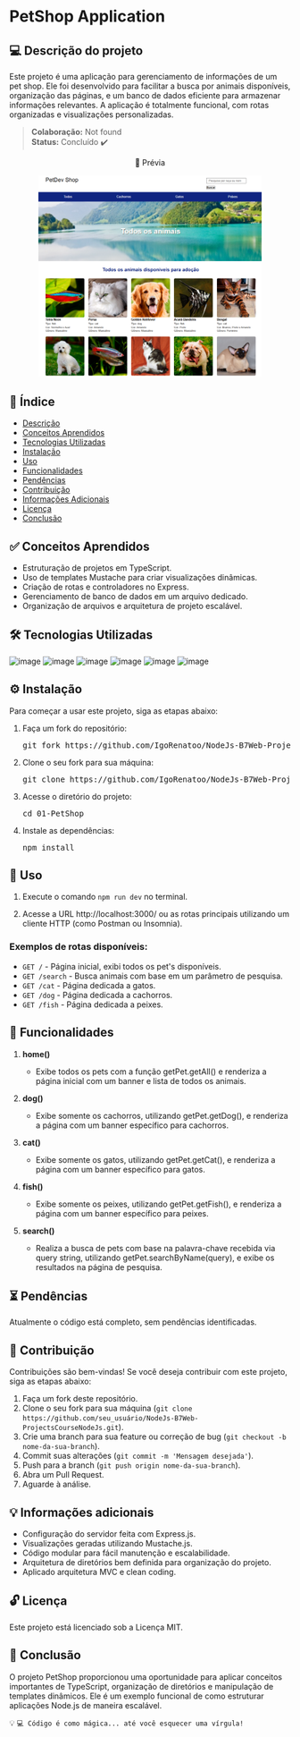 # PetShop Application

## 💻 Descrição do projeto

Este projeto é uma aplicação para gerenciamento de informações de um pet shop. Ele foi desenvolvido para facilitar a busca por animais disponíveis, organização das páginas, e um banco de dados eficiente para armazenar informações relevantes. A aplicação é totalmente funcional, com rotas organizadas e visualizações personalizadas.

> **Colaboração:** Not found  
> **Status:** <span> Concluído ✔️  

<div align="center">
  <p>👀 Prévia</p>
  <img width="400px" src="./assets/images/previa.png" alt="Prévia do projeto">
</div>

## 📜 Índice

- [Descrição](#-descrição-do-projeto)
- [Conceitos Aprendidos](#-conceitos-aprendidos)
- [Tecnologias Utilizadas](#-tecnologias-utilizadas)
- [Instalação](#-instalação)
- [Uso](#-uso)
- [Funcionalidades](#-funcionalidades)
- [Pendências](#-pendências)
- [Contribuição](#-contribuição)
- [Informações Adicionais](#-informações-adicionais)
- [Licença](#-licença)
- [Conclusão](#-conclusão)

## ✅ Conceitos Aprendidos 

- Estruturação de projetos em TypeScript.
- Uso de templates Mustache para criar visualizações dinâmicas.
- Criação de rotas e controladores no Express.
- Gerenciamento de banco de dados em um arquivo dedicado.
- Organização de arquivos e arquitetura de projeto escalável.

## 🛠 Tecnologias Utilizadas

![image](https://img.shields.io/badge/HTML5-E34F26?style=for-the-badge&logo=html5&logoColor=white)
![image](https://img.shields.io/badge/CSS3-1572B6?style=for-the-badge&logo=css3&logoColor=white)
![image](https://img.shields.io/badge/Node.js-43853D?style=for-the-badge&logo=node.js&logoColor=white)
![image](https://img.shields.io/badge/TypeScript-007ACC?style=for-the-badge&logo=typescript&logoColor=white)
![image](https://img.shields.io/badge/Express.js-404D59?style=for-the-badge)
![image](https://img.shields.io/badge/Mustache-a0a000?style=for-the-badge)

## ⚙ Instalação

Para começar a usar este projeto, siga as etapas abaixo:

1. Faça um fork do repositório:
   <pre>git fork https://github.com/IgoRenatoo/NodeJs-B7Web-ProjectsCourseNodeJs.git</pre>

2. Clone o seu fork para sua máquina:
   <pre>git clone https://github.com/IgoRenatoo/NodeJs-B7Web-ProjectsCourseNodeJs.git</pre>

3. Acesse o diretório do projeto:
   <pre>cd 01-PetShop</pre>

4. Instale as dependências:
   <pre>npm install</pre>

## 🚀 Uso 

1. Execute o comando `npm run dev` no terminal.

2. Acesse a URL http://localhost:3000/ ou as rotas principais utilizando um cliente HTTP (como Postman ou Insomnia).

### Exemplos de rotas disponíveis:

- `GET /` - Página inicial, exibi todos os pet's disponíveis.
- `GET /search` - Busca animais com base em um parâmetro de pesquisa.
- `GET /cat` - Página dedicada a gatos.
- `GET /dog` - Página dedicada a cachorros.
- `GET /fish` - Página dedicada a peixes.

## 🧩 Funcionalidades

1. **home()**
   - Exibe todos os pets com a função getPet.getAll() e renderiza a página inicial com um banner e lista de todos os animais.

2. **dog()**
   - Exibe somente os cachorros, utilizando getPet.getDog(), e renderiza a página com um banner específico para cachorros.

3. **cat()**
   - Exibe somente os gatos, utilizando getPet.getCat(), e renderiza a página com um banner específico para gatos.

4. **fish()**
   - Exibe somente os peixes, utilizando getPet.getFish(), e renderiza a página com um banner específico para peixes.

5. **search()**
   - Realiza a busca de pets com base na palavra-chave recebida via query string, utilizando getPet.searchByName(query), e exibe os resultados na página de pesquisa.

## ⏳ Pendências

Atualmente o código está completo, sem pendências identificadas.

## 🤝 Contribuição 

Contribuições são bem-vindas! Se você deseja contribuir com este projeto, siga as etapas abaixo:

1. Faça um fork deste repositório.
2. Clone o seu fork para sua máquina (`git clone https://github.com/seu_usuário/NodeJs-B7Web-ProjectsCourseNodeJs.git`).
3. Crie uma branch para sua feature ou correção de bug (`git checkout -b nome-da-sua-branch`).
4. Commit suas alterações (`git commit -m 'Mensagem desejada'`).
5. Push para a branch (`git push origin nome-da-sua-branch`).
6. Abra um Pull Request.
7. Aguarde à análise.

## 💡 Informações adicionais

- Configuração do servidor feita com Express.js.
- Visualizações geradas utilizando Mustache.js.
- Código modular para fácil manutenção e escalabilidade.
- Arquitetura de diretórios bem definida para organização do projeto.
- Aplicado arquitetura MVC e clean coding.

## 🔓 Licença

Este projeto está licenciado sob a Licença MIT.

## 🏁 Conclusão

O projeto PetShop proporcionou uma oportunidade para aplicar conceitos importantes de TypeScript, organização de diretórios e manipulação de templates dinâmicos. Ele é um exemplo funcional de como estruturar aplicações Node.js de maneira escalável.

💡 `💻 Código é como mágica... até você esquecer uma vírgula!`
